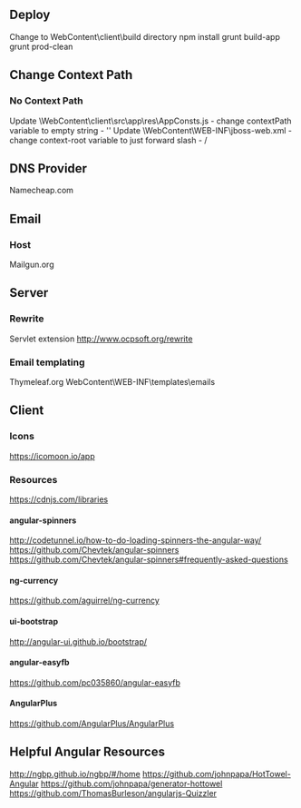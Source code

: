 
## Deploy

Change to WebContent\client\build directory
npm install
grunt build-app
grunt prod-clean

## Change Context Path

### No Context Path

Update \WebContent\client\src\app\res\AppConsts.js - change contextPath variable to empty string - ''
Update \WebContent\WEB-INF\jboss-web.xml - change context-root variable to just forward slash - <context-root>/</context-root>

## DNS Provider

Namecheap.com

## Email

### Host

Mailgun.org

## Server

### Rewrite

Servlet extension
http://www.ocpsoft.org/rewrite

### Email templating

Thymeleaf.org
WebContent\WEB-INF\templates\emails

## Client

### Icons
https://icomoon.io/app

### Resources
https://cdnjs.com/libraries

#### angular-spinners
http://codetunnel.io/how-to-do-loading-spinners-the-angular-way/
https://github.com/Chevtek/angular-spinners
https://github.com/Chevtek/angular-spinners#frequently-asked-questions


#### ng-currency
https://github.com/aguirrel/ng-currency


#### ui-bootstrap
http://angular-ui.github.io/bootstrap/

#### angular-easyfb
https://github.com/pc035860/angular-easyfb

#### AngularPlus
https://github.com/AngularPlus/AngularPlus

## Helpful Angular Resources

http://ngbp.github.io/ngbp/#/home
https://github.com/johnpapa/HotTowel-Angular
https://github.com/johnpapa/generator-hottowel
https://github.com/ThomasBurleson/angularjs-Quizzler


